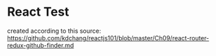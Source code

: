 React Test
==========

created according to this source: 
https://github.com/kdchang/reactjs101/blob/master/Ch09/react-router-redux-github-finder.md
